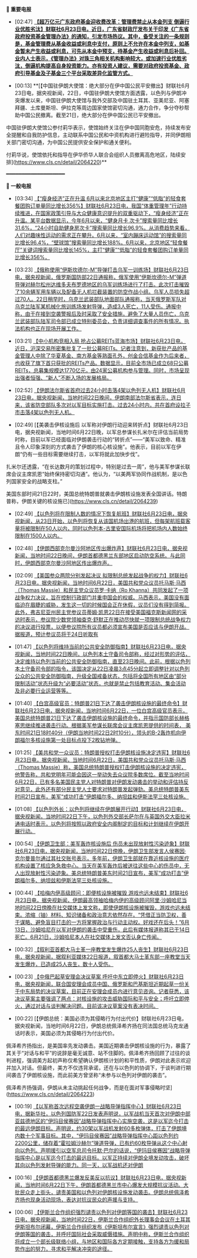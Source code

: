 **🔴 重要电报**

  - [02:47] **[【超万亿元广东政府基金迎收费改革：管理费禁止从本金列支 倒逼行业优胜劣汰】财联社6月23日电，近日，广东省财政厅发布关于印发《广东省政府投资基金管理办法》的通知，引发市场热议。其中，备受关注的一条规则是，基金管理费从基金收益或利息中支付，原则上不允许在本金中列支，如基金暂未产生收益或利息，可先从本金中预支，待基金产生收益或利息后补回。业内人士表示，《管理办法》对珠三角相关机构影响较大，或加速行业优胜劣汰，倒逼机构提高自身投资能力。亦有投资人建议，需要对政府投资基金、政府引导基金及子基金三个平台采取差异化监管方式。](https://www.cls.cn/detail/2064235)**

  - [00:13] **[【中国驻伊朗大使馆：绝大部分在伊中国公民平安撤出】财联社6月23日电，据央视新闻，22日，中国驻伊朗大使馆方面透露，以色列与伊朗冲突爆发以来，中国驻伊朗大使馆与我外交部及中国驻土耳其、亚美尼亚、阿塞拜疆、土库曼斯坦、伊拉克等周边国家使馆密切沟通，通力合作，争分夺秒帮助中国公民撤离。截至21日，绝大部分在伊中国公民已平安撤出。

中国驻伊朗大使馆公参付莉华表示，使馆始终关注在伊中国同胞安危，持续发布安全提醒和自我防护信息，主动联系中国公民和中资机构进行避险指导，并同伊朗相关部门密切沟通，为中国公民提供安全保护和通关便利。

付莉华说，使馆依托和指导在伊华侨华人联合会组织人员撤离高危地区，陆续安排](https://www.cls.cn/detail/2064220)**

━━━━━━━━━━━━━━━━━━━

**📰 一般电报**

  - [03:34] [【“瘦身经济”正在升温 6月以来北京地区主打“健康”“低脂”的轻食套餐团购订单量同比增长356%】财联社6月23日电，我国“体重管理年”行动持续推进，在国家政策引导与大众健康意识提升的双重驱动下，“瘦身经济”正在升温。某平台数据显示，今年6月以来，“健身月卡 次卡”搜索量同比增长31.6%，“24小时自助健身房次卡”搜索量同比增长96.9%。从消费趋势来看，人们对趣味性运动的需求正在攀升。6月以来，“室内蹦床运动馆”的搜索量同比增长96.4%，“壁球馆”搜索量同比增长188%。6月以来，北京地区“轻食餐厅”关键词搜索量同比增长145%，主打“健康”“低脂”的轻食套餐团购订单量同比增长356%，](https://www.cls.cn/detail/2064244)

  - [03:23] [【俄称使用“伊斯坎德尔-M”导弹打击乌军一训练场】财联社6月23日电，据央视新闻，俄罗斯国防部22日通报称，俄军使用“伊斯坎德尔-M”弹道导弹对赫尔松州达维多夫布罗德地区的乌军训练场进行了打击。此次打击摧毁了10余辆军用车辆以及配备无人机拦截装置的防空作战小组。乌军人员损失超过70人。22日稍早时，乌克兰武装部队地面部队通报称，当天俄罗斯军队对乌克兰陆军某机械化旅训练场发射导弹，造成3人死亡，11人受伤。通报中称，由于在接到空袭警报后及时采取了安全措施，避免了大量人员伤亡，乌克兰武装部队陆军司令部已成立特别委员会，负责详细调查事件的所有情况。执法机构也正在现场开展工作。](https://www.cls.cn/detail/2064243)

  - [03:21] [【中小机构竞相入局 抢占公募REITs蓝海市场】财联社6月23日电，近日，沪深交易所密集批复了一批公募REITs。记者注意到，新获批产品的基金管理人中除了华夏基金、南方基金等熟面孔外，创金合信基金作为后来者，也收获了旗下首只获批的REITs产品。数据显示，目前全市场已成立68只公募REITs，总募集规模达1770亿元，由24家公募机构参与管理。同时，市场呈现出强者恒强、“新人”不断入场的发展格局。](https://www.cls.cn/detail/2064242)

  - [02:52] [【伊朗法尔斯省首府过去24小时击落4架以色列无人机】财联社6月23日电，据央视新闻，当地时间22日晚间，伊朗南部法尔斯省表示，连日来，该省防空部队多次对以军目标实施打击。过去24小时内，共在首府设拉子市击落4架以色列无人机。](https://www.cls.cn/detail/2064240)

  - [02:49] [【美袭击伊核设施后 以军称对伊朗行动迎来转折点】财联社6月23日电，据央视新闻，当地时间6月22日晚，以军总参谋长扎米尔在评估当前局势时称，目前以军已经面临对伊朗袭击行动的“转折点”——“美军以致命、精准且令人印象深刻的方式袭击了伊朗的核心核设施”。他表示，目前以军在伊朗“仍有一些目标需要继续打击，以军将就此加快步伐”。

扎米尔还透露，“在长达数月的策划过程中，特别是过去一周”，他与美军参谋长联席会议主席凯恩“始终保持密切沟通”。他认为，“以美两军协同作战机制，是以色列国家安全的战略支柱。”

美国东部时间21日22时，美国总统特朗普就袭击伊朗核设施发表全国讲话。特朗普称，伊朗关键的核设施已](https://www.cls.cn/detail/2064239)

  - [02:49] [【以色列将在限制人数的情况下恢复航班】财联社6月23日电，据央视新闻，从23日开始，以色列将恢复从该国机场出港的航班，但每架航班载客量将被限制在50人以内，同时以色列本-古里安国际机场将把机场内人数始终限制在1500人以内。](https://www.cls.cn/detail/2064238)

  - [02:48] [【伊朗西部克尔曼沙阿地区传出爆炸声】财联社6月23日电，据央视新闻，当地时间22日晚间，伊朗首都德黑兰东部地区启动防空系统。与此同时，伊朗西部克尔曼沙阿地区传出爆炸声。](https://www.cls.cn/detail/2064237)

  - [02:09] [【美国参众两院分别发起决议 拟限制总统发起战争的权力】财联社6月23日电，据央视新闻，当地时间6月22日，美国共和党众议员托马斯·马西（Thomas Massie）和民主党众议员罗·卡纳（Ro Khanna）共同发起了一项战争权力决议，旨在控制行政部门并重申国会的权威。马西表示，美国没有面临迫在眉睫的威胁，发生这一切的时候国会正在休假，议员们没有得到简报。此外，弗吉尼亚州民主党参议员蒂姆·凯恩22日在接受美国福克斯新闻网的采访时表示，参议院少数党领袖查克·舒默正在推动尽快就一项限制总统战争权力的决议进行投票，以便参议院所有议员都必须宣布美国是否应该与伊朗开战。据报道，预计参议员将于24日听取有](https://www.cls.cn/detail/2064233)

  - [01:47] [【以色列将维持当前的公共安全防御指南】财联社6月23日电，据央视新闻，当地时间22日晚间，以色列本土守备司令部称，经过对形势的评估，决定维持以色列当前的公共安全防御指南，直至23日晚间。此前，根据以色列本土守备司令部的指令，该国决定从22日凌晨3点45分起立即调整针对以色列公众的公共安全防御指南，升级全国戒备状态，包括将全国所有地区由“部分限制活动”状态升级为“必要活动”状态，也就是禁止包括教育活动、集会活动及非必要行业运营等等。](https://www.cls.cn/detail/2064232)

  - [01:40] [【白宫高级官员：特朗普21日下达了袭击伊朗核设施的最终命令】财联社6月23日电，据央视新闻，当地时间6月22日，一位白宫高级官员表示，美国总统特朗普21日下达了袭击伊朗核设施的最终命令，并指示国防部长赫格塞思继续推进袭击行动。根据美军参谋长联席会议主席凯恩提供的时间表， 美东时间21日18时40分（伊朗当地时间22日2时10分），领头的B-2轰炸机向伊朗福尔多核设施第一处目标点投下2枚钻地弹。](https://www.cls.cn/detail/2064231)

  - [01:25] [【美共和党一众议员：特朗普授权打击伊朗核设施决定违宪】财联社6月23日电，据央视新闻，当地时间6月22日，美国共和党众议员托马斯·马西（Thomas Massie）称，美国总统特朗普授权打击伊朗核设施的决定违宪，他警告称，共和党明年可能会因这一举动失去众议院多数席位。截至当地时间6月22日，已有多名美国民主党人对特朗普对伊朗发动袭击的举动和评估持反对意见，此外还有部分民主党人士要求对特朗普发起弹劾。美总统特朗普美东时间21日宣布，美军“成功打击”伊朗福尔多、纳坦兹和伊斯法罕三处核设施。](https://www.cls.cn/detail/2064230)

  - [01:08] [【以色列外长：以色列将继续在伊朗展开行动】财联社6月23日电，据央视新闻，当地时间22日下午，以色列外交部长萨尔在与英国外交大臣拉米通电话时表示，以色列将按照以政府安全内阁制定的目标和计划继续在伊朗开展行动。](https://www.cls.cn/detail/2064229)

  - [00:54] [【伊朗卫生部：美军轰炸核设施后 伤员未出现放射性污染迹象】财联社6月23日电，据央视新闻，当地时间22日傍晚，伊朗卫生部发言人侯赛因·克尔曼普尔通过其社交账号表示，多年前，伊朗卫生部就在靠近核设施的医疗机构设置了核应急急救中心。当天在美军轰炸后被送往这些中心的伤员中，无人出现放射性污染迹象。美总统特朗普美东时间21日宣布，美军“成功打击”伊朗福尔多、纳坦兹和伊斯法罕三处核设施。](https://www.cls.cn/detail/2064227)

  - [00:44] [【哈梅内伊高级顾问：即便核设施被摧毁 游戏也远未结束】财联社6月23日电，据央视新闻，伊朗最高领袖哈梅内伊的高级顾问阿里·沙姆哈尼当地时间22日傍晚在社交媒体上发文称，即使伊朗核设施被摧毁，游戏也远未结束。浓缩（铀）材料、知识储备和政治意志依然存在。“凭借正当防卫权，善于谋略、避免盲目打击的一方将掌握政治与行动主动权。好戏还在后头！”6月13日，沙姆哈尼在以军对伊朗的袭击中受重伤，此后有媒体报道称其已于14日死亡。6月21日，沙姆哈尼本人在社交媒体上发文否认身亡传闻。](https://www.cls.cn/detail/2064226)

  - [00:32] [【叙利亚首都大马士革一座教堂发生爆炸25人丧生】财联社6月23日电，据央视新闻，据叙利亚媒体22日报道，叙首都大马士革东部一座教堂当天发生爆炸，已造成25人丧生，数十人受伤。](https://www.cls.cn/detail/2064225)

  - [00:23] [【中俄巴起草安理会决议草案 呼吁中东立即停火】财联社6月23日电，据央视新闻，联合国安理会成员中国、俄罗斯和巴基斯坦近期起草一份关于中东局势的决议草案，目前正在安理会成员内进行意见咨询。记者获悉，该决议草案主要强调了两点：对核设施的攻击威胁国际和平与安全；呼吁立即停火，通过对话与谈判解决问题。目前该决议草案没有表决时间。](https://www.cls.cn/detail/2064224)

  - [00:22] [【伊朗总统：美国必须为其侵略行为付出代价】财联社6月23日电，据央视新闻，当地时间6月22日，伊朗总统佩泽希齐扬在同法国总统马克龙通话时表示，美国必须为其侵略行为付出代价。

佩泽希齐扬指出，是美国率先发动袭击。美国近期袭击伊朗核设施的行为，暴露了其关于“对话与和平”的说辞是毫无诚意、站不住脚的。佩泽希齐扬回顾了过往的谈判进程，强调美方起初声称仅希望确认伊朗核计划的和平性质，伊朗对此表示欢迎并加入对话。但最终，美方不仅违背承诺，还在与以色列的协调下，于谈判进行期间袭击了伊朗核设施，而此前美方曾坚称“未参与以色列对伊朗的袭击”。

佩泽希齐扬强调，伊朗从未主动挑起任何战争，而是在面对军事侵略时坚](https://www.cls.cn/detail/2064223)

  - [00:19] [【以军称首次远程空袭伊朗一战略导弹指挥中心】财联社6月23日电，据新华社，以色列国防军22日发表声明说，以军战机当天首次对伊朗中部亚兹德地区的“伊玛目侯赛因”战略导弹指挥中心实施空袭，这是以军迄今打击的最远伊朗目标。声明说，约30架以军战机发射60多枚弹体，打击了伊朗境内数十个军事目标。其中，“伊玛目侯赛因”战略导弹指挥中心距以色列约2200公里，储存着“霍拉姆沙赫尔”弹道导弹，已有约60枚导弹从这个中心射向以色列。声明援引以空军总司令托默·巴尔的话说，“伊玛目侯赛因”战略导弹指挥中心是以军迄今打击的最远目标。以军正持续对伊朗全境发动攻击，破坏其向以色列发射导弹的能力。同一天，以军战机还对伊朗](https://www.cls.cn/detail/2064222)

  - [00:16] [【伊朗首都德黑兰爆发反美反以抗议】财联社6月23日电，据央视新闻，当地时间6月22日下午，伊朗首都德黑兰市中心爆发大规模抗议活动。大批民众走上街头，谴责美国和以色列对伊朗核设施发动袭击。伊朗总统佩泽希齐扬也现身活动现场，表达对抗议民众的声援与支持。](https://www.cls.cn/detail/2064221)

  - [00:06] [【伊斯兰合作组织强烈谴责以色列对伊朗等国的袭击】财联社6月23日电，据央视新闻，当地时间22日，伊斯兰合作组织外长理事会会议在土耳其伊斯坦布尔闭幕，伊斯兰合作组织发布《伊斯坦布尔宣言》强烈谴责以色列对伊朗等国的袭击，并呼吁国际社会采取威慑措施。声明中称，伊斯兰合作组织将成立一个部长级联络小组，与地区和国际各方定期接触，支持各方为缓和局势作出的努力，寻求和平解决冲突的途径。](https://www.cls.cn/detail/2064219)
